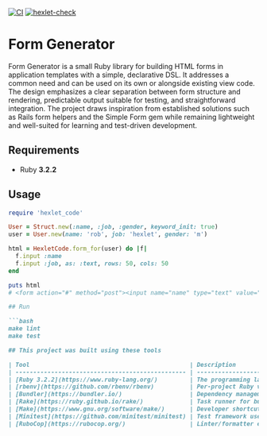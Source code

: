 [![CI](https://github.com/spoddub/form-generator/actions/workflows/ci.yml/badge.svg?branch=main)](https://github.com/spoddub/form-generator/actions/workflows/ci.yml)
[![hexlet-check](https://github.com/spoddub/form-generator/actions/workflows/hexlet-check.yml/badge.svg?branch=main)](https://github.com/spoddub/form-generator/actions/workflows/hexlet-check.yml)

# Form Generator

Form Generator is a small Ruby library for building HTML forms in application templates with a simple, declarative DSL. It addresses a common need and can be used on its own or alongside existing view code. The design emphasizes a clear separation between form structure and rendering, predictable output suitable for testing, and straightforward integration. The project draws inspiration from established solutions such as Rails form helpers and the Simple Form gem while remaining lightweight and well-suited for learning and test-driven development.

## Requirements

- Ruby **3.2.2**

## Usage

````ruby
require 'hexlet_code'

User = Struct.new(:name, :job, :gender, keyword_init: true)
user = User.new(name: 'rob', job: 'hexlet', gender: 'm')

html = HexletCode.form_for(user) do |f|
  f.input :name
  f.input :job, as: :text, rows: 50, cols: 50
end

puts html
# <form action="#" method="post"><input name="name" type="text" value="rob"><textarea name="job" cols="50" rows="50">hexlet</textarea></form>

## Run

```bash
make lint
make test

## This project was built using these tools

| Tool                                             | Description                                                                 |
| ------------------------------------------------ | --------------------------------------------------------------------------- |
| [Ruby 3.2.2](https://www.ruby-lang.org/)         | The programming language the library is written in.                         |
| [rbenv](https://github.com/rbenv/rbenv)          | Per-project Ruby version manager used to pin **3.2.2** (`.ruby-version`).   |
| [Bundler](https://bundler.io/)                   | Dependency management and gem scaffolding (`bundle gem`, `bundle install`). |
| [Rake](https://ruby.github.io/rake/)             | Task runner for building, testing and release tasks (see `rake -T`).        |
| [Make](https://www.gnu.org/software/make/)       | Developer shortcuts: `make install`, `make lint`, `make test`.              |
| [Minitest](https://github.com/minitest/minitest) | Test framework used for TDD of the form DSL.                                |
| [RuboCop](https://rubocop.org/)                  | Linter/formatter enforcing consistent Ruby style.                           |
````
